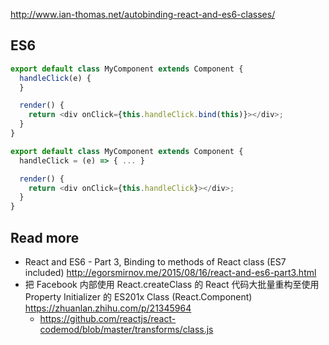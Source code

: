 http://www.ian-thomas.net/autobinding-react-and-es6-classes/

## ES6

```js
export default class MyComponent extends Component {  
  handleClick(e) {    
  }

  render() {
    return <div onClick={this.handleClick.bind(this)}></div>;
  }
}  

```

```js
export default class MyComponent extends Component {  
  handleClick = (e) => { ... }

  render() {
    return <div onClick={this.handleClick}></div>;
  }
}  
```

## Read more
- React and ES6 - Part 3, Binding to methods of React class (ES7 included) http://egorsmirnov.me/2015/08/16/react-and-es6-part3.html
- 把 Facebook 内部使用 React.createClass 的 React 代码大批量重构至使用 Property Initializer 的 ES201x Class (React.Component) https://zhuanlan.zhihu.com/p/21345964
  - https://github.com/reactjs/react-codemod/blob/master/transforms/class.js
